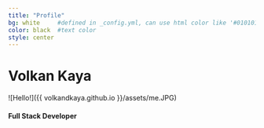 ```yaml
---
title: "Profile"
bg: white     #defined in _config.yml, can use html color like '#010101'
color: black  #text color
style: center
---
```


# Volkan Kaya

![Hello!]({{ volkandkaya.github.io }}/assets/me.JPG)

#### Full Stack Developer


